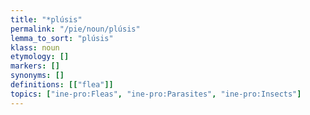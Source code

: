 ```yaml
---
title: "*plúsis"
permalink: "/pie/noun/plúsis"
lemma_to_sort: "plúsis"
klass: noun
etymology: []
markers: []
synonyms: []
definitions: [["flea"]]
topics: ["ine-pro:Fleas", "ine-pro:Parasites", "ine-pro:Insects"]
---
```

